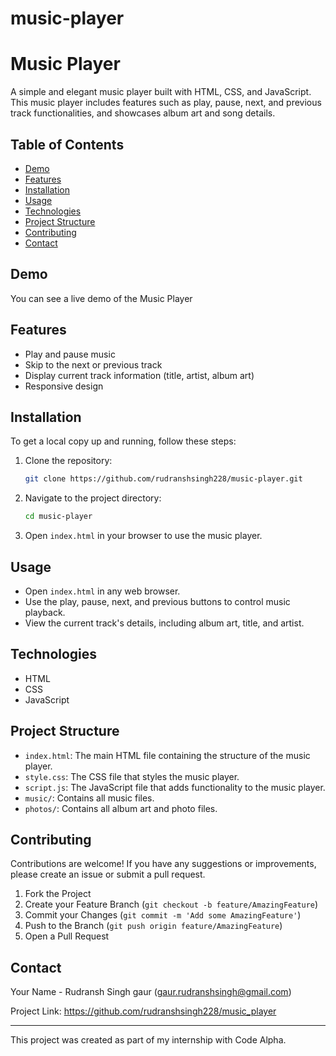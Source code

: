 # music-player
# Music Player

A simple and elegant music player built with HTML, CSS, and JavaScript. This music player includes features such as play, pause, next, and previous track functionalities, and showcases album art and song details.

## Table of Contents
- [Demo](#demo)
- [Features](#features)
- [Installation](#installation)
- [Usage](#usage)
- [Technologies](#technologies)
- [Project Structure](#project-structure)
- [Contributing](#contributing)
- [Contact](#contact)

## Demo
You can see a live demo of the Music Player 

## Features
- Play and pause music
- Skip to the next or previous track
- Display current track information (title, artist, album art)
- Responsive design

## Installation
To get a local copy up and running, follow these steps:

1. Clone the repository:
    ```sh
    git clone https://github.com/rudranshsingh228/music-player.git
    ```
2. Navigate to the project directory:
    ```sh
    cd music-player
    ```
3. Open `index.html` in your browser to use the music player.

## Usage
- Open `index.html` in any web browser.
- Use the play, pause, next, and previous buttons to control music playback.
- View the current track's details, including album art, title, and artist.

## Technologies
- HTML
- CSS
- JavaScript

## Project Structure
- `index.html`: The main HTML file containing the structure of the music player.
- `style.css`: The CSS file that styles the music player.
- `script.js`: The JavaScript file that adds functionality to the music player.
- `music/`: Contains all music files.
- `photos/`: Contains all album art and photo files.

## Contributing
Contributions are welcome! If you have any suggestions or improvements, please create an issue or submit a pull request.

1. Fork the Project
2. Create your Feature Branch (`git checkout -b feature/AmazingFeature`)
3. Commit your Changes (`git commit -m 'Add some AmazingFeature'`)
4. Push to the Branch (`git push origin feature/AmazingFeature`)
5. Open a Pull Request


## Contact
Your Name - Rudransh Singh gaur (gaur.rudranshsingh@gmail.com)

Project Link: https://github.com/rudranshsingh228/music_player

---

This project was created as part of my internship with Code Alpha.


